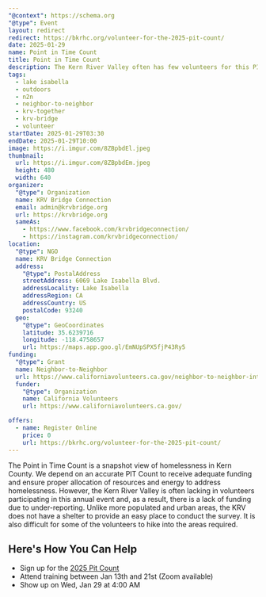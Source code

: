 ```yaml
---
"@context": https://schema.org
"@type": Event
layout: redirect
redirect: https://bkrhc.org/volunteer-for-the-2025-pit-count/
date: 2025-01-29
name: Point in Time Count
title: Point in Time Count
description: The Kern River Valley often has few volunteers for this PIT Count and, as a result, the reported number of people experiencing homelessness is inaccurate. This event aims to assist with that need and to promote volunteers in the community.
tags:
  - lake isabella
  - outdoors
  - n2n
  - neighbor-to-neighbor
  - krv-together
  - krv-bridge
  - volunteer
startDate: 2025-01-29T03:30
endDate: 2025-01-29T10:00
image: https://i.imgur.com/8ZBpbdEl.jpeg
thumbnail:
  url: https://i.imgur.com/8ZBpbdEm.jpeg
  height: 480
  width: 640
organizer:
  "@type": Organization
  name: KRV Bridge Connection
  email: admin@krvbridge.org
  url: https://krvbridge.org
  sameAs:
    - https://www.facebook.com/krvbridgeconnection/
    - https://instagram.com/krvbridgeconnection/
location:
  "@type": NGO
  name: KRV Bridge Connection
  address:
    "@type": PostalAddress
    streetAddress: 6069 Lake Isabella Blvd.
    addressLocality: Lake Isabella
    addressRegion: CA
    addressCountry: US
    postalCode: 93240
  geo:
    "@type": GeoCoordinates
    latitude: 35.6239716
    longitude: -118.4758657
    url: https://maps.app.goo.gl/EmNUpSPX5fjP43Ry5
funding:
  "@type": Grant
  name: Neighbor-to-Neighbor
  url: https://www.californiavolunteers.ca.gov/neighbor-to-neighbor-interest/
  funder:
    "@type": Organization
    name: California Volunteers
    url: https://www.californiavolunteers.ca.gov/

offers:
  - name: Register Online
    price: 0
    url: https://bkrhc.org/volunteer-for-the-2025-pit-count/
---
```


The Point in Time Count is a snapshot view of homelessness in Kern County. We depend on an accurate PIT Count to receive
adequate funding and ensure proper allocation of resources and energy to address homelessness. However, the Kern River Valley
is often lacking in volunteers participating in this annual event and, as a result, there is a lack of funding due to
under-reporting. Unlike more populated and urban areas, the KRV does not have a shelter to provide an easy place to conduct
the survey. It is also difficult for some of the volunteers to hike into the areas required.

## Here's How You Can Help
- Sign up for the [2025 Pit Count](https://bkrhc.org/volunteer-for-the-2025-pit-count/)
- Attend training between Jan 13th and 21st (Zoom available)
- Show up on Wed, Jan 29 at 4:00 AM
